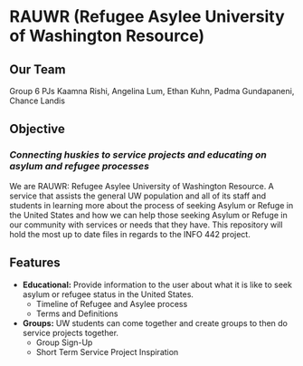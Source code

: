 # RAUWR (Refugee Asylee University of Washington Resource)
## Our Team
Group 6 PJs
Kaamna Rishi, Angelina Lum, Ethan Kuhn, Padma Gundapaneni, Chance Landis

## Objective
### *Connecting huskies to service projects and educating on asylum and refugee processes*

We are RAUWR: Refugee Asylee University of Washington Resource. A service that assists the general UW population and all of its staff and students in learning more about the process of seeking Asylum or Refuge in the United States and how we can help those seeking Asylum or Refuge in our community with services or needs that they have.
This repository will hold the most up to date files in regards to the INFO 442 project.

## Features
* **Educational:** Provide information to the user about what it is like to seek asylum or refugee status in the United States.
  - Timeline of Refugee and Asylee process
  - Terms and Definitions 
* **Groups:** UW students can come together and create groups to then do service projects together.
  - Group Sign-Up
  - Short Term Service Project Inspiration